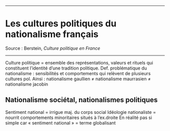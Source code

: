***
# Les cultures politiques du nationalisme français
Source : Berstein, *Culture politique en France*
***
Culture politique = ensemble des représentations, valeurs et rituels qui constituent l’identité d’une tradition politique. 
Def. problématique du nationalisme : sensibilités et comportements qui relèvent de plusieurs cultures pol.
Ainsi : nationalisme gaullien ≠ nationalisme maurrasien ≠ nationalisme jacobin 

## Nationalisme sociétal, nationalismes politiques

Sentiment national = irrigue maj. du corps social 
Idéologie nationaliste = nourrit comportements minoritaires situés à l’ex.droite
En réalité pas si simple car « sentiment national » = terme globalisant 

